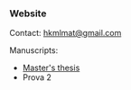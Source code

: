 ###  Website
Contact: hkmlmat@gmail.com

Manuscripts:

<ul>
  <li><a href="Master%20thesis%20Capuano.pdf" class="image fit">Master's thesis</a></li>
  <li>Prova 2</li>
</ul>
